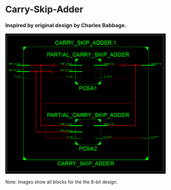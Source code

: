 # Carry-Skip-Adder

### Inspired by original design by Charles Babbage.

![Alt text](../images/CSA.png?raw=true "Title")

Note: Images show all blocks for the the 8-bit design.
